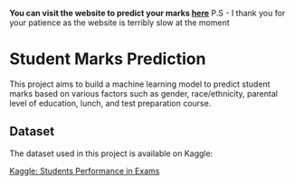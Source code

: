 **You can visit the website to predict your marks [here](https://student-marks-prediction-rqu8.onrender.com)**
P.S - I thank you for your patience as the website is terribly slow at the moment

# Student Marks Prediction

This project aims to build a machine learning model to predict student marks based on various factors such as gender, race/ethnicity, parental level of education, lunch, and test preparation course.

## Dataset

The dataset used in this project is available on Kaggle:

[Kaggle: Students Performance in Exams](https://www.kaggle.com/datasets/spscientist/students-performance-in-exams)

